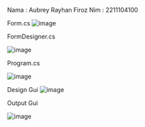 Nama : Aubrey Rayhan Firoz
Nim  : 2211104100

Form.cs
![image](https://github.com/user-attachments/assets/fb473a73-259d-451d-bfcf-e46dfb283fb5)

FormDesigner.cs

![image](https://github.com/user-attachments/assets/0910d6ac-22a2-48b6-9ec3-add6ba664e07)

Program.cs

![image](https://github.com/user-attachments/assets/93267601-25b8-4972-9667-e0dd8334bbcd)

Design Gui
![image](https://github.com/user-attachments/assets/5b0d8b95-13a3-4bea-9f14-5164e43c991d)

Output Gui

![image](https://github.com/user-attachments/assets/73e69a07-e80b-4086-8c19-def63cec3b11)



